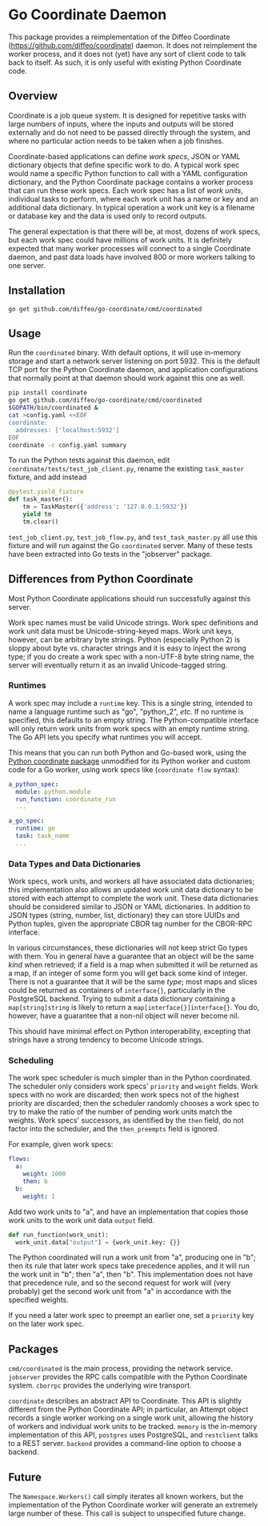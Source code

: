 Go Coordinate Daemon
====================

This package provides a reimplementation of the Diffeo Coordinate
(https://github.com/diffeo/coordinate) daemon.  It does not
reimplement the worker process, and it does not (yet) have any sort of
client code to talk back to itself.  As such, it is only useful with
existing Python Coordinate code.

Overview
--------

Coordinate is a job queue system.  It is designed for repetitive tasks
with large numbers of inputs, where the inputs and outputs will be
stored externally and do not need to be passed directly through the
system, and where no particular action needs to be taken when a job
finishes.

Coordinate-based applications can define _work specs_, JSON or YAML
dictionary objects that define specific work to do.  A typical work
spec would name a specific Python function to call with a YAML
configuration dictionary, and the Python Coordinate package contains a
worker process that can run these work specs.  Each work spec has a
list of _work units_, individual tasks to perform, where each work
unit has a name or key and an additional data dictionary.  In typical
operation a work unit key is a filename or database key and the data
is used only to record outputs.

The general expectation is that there will be, at most, dozens of work
specs, but each work spec could have millions of work units.  It is
definitely expected that many worker processes will connect to a
single Coordinate daemon, and past data loads have involved 800 or
more workers talking to one server.

Installation
------------

    go get github.com/diffeo/go-coordinate/cmd/coordinated

Usage
-----

Run the `coordinated` binary.  With default options, it will use
in-memory storage and start a network server listening on port 5932.
This is the default TCP port for the Python Coordinate daemon, and
application configurations that normally point at that daemon should
work against this one as well.

```sh
pip install coordinate
go get github.com/diffeo/go-coordinate/cmd/coordinated
$GOPATH/bin/coordinated &
cat >config.yaml <<EOF
coordinate:
  addresses: ['localhost:5932']
EOF
coordinate -c config.yaml summary
```

To run the Python tests against this daemon, edit
`coordinate/tests/test_job_client.py`, rename the existing
`task_master` fixture, and add instead

```python
@pytest.yield_fixture
def task_master():
    tm = TaskMaster({'address': '127.0.0.1:5932'})
    yield tm
    tm.clear()
```

`test_job_client.py`, `test_job_flow.py`, and `test_task_master.py`
all use this fixture and will run against the Go `coordinated` server.
Many of these tests have been extracted into Go tests in the
"jobserver" package.

Differences from Python Coordinate
----------------------------------

Most Python Coordinate applications should run successfully against
this server.

Work spec names must be valid Unicode strings.  Work spec definitions
and work unit data must be Unicode-string-keyed maps.  Work unit keys,
however, can be arbitrary byte strings.  Python (especially Python 2)
is sloppy about byte vs. character strings and it is easy to inject
the wrong type; if you do create a work spec with a non-UTF-8 byte
string name, the server will eventually return it as an invalid
Unicode-tagged string.

### Runtimes ###

A work spec may include a `runtime` key.  This is a single string,
intended to name a language runtime such as "go", "python_2", _etc._
If no runtime is specified, this defaults to an empty string.  The
Python-compatible interface will only return work units from work
specs with an empty runtime string.  The Go API lets you specify what
runtimes you will accept.

This means that you can run both Python and Go-based work, using the
[Python coordinate package](http://github.com/diffeo/coordinate)
unmodified for its Python worker and custom code for a Go worker,
using work specs like (`coordinate flow` syntax):

```yaml
a_python_spec:
  module: python.module
  run_function: coordinate_run
  ...

a_go_spec:
  runtime: go
  task: task_name
  ...
```

### Data Types and Data Dictionaries ###

Work specs, work units, and workers all have associated data
dictionaries; this implementation also allows an updated work unit
data dictionary to be stored with each attempt to complete the work
unit.  These data dictionaries should be considered similar to JSON or
YAML dictionaries.  In addition to JSON types (string, number, list,
dictionary) they can store UUIDs and Python tuples, given the
appropriate CBOR tag number for the CBOR-RPC interface.

In various circumstances, these dictionaries will not keep strict Go
types with them.  You in general have a guarantee that an object will
be the same _kind_ when retrieved; if a field is a map when submitted
it will be returned as a map, if an integer of some form you will get
back some kind of integer.  There is not a guarantee that it will be
the same _type_; most maps and slices could be returned as containers
of `interface{}`, particularly in the PostgreSQL backend.  Trying to
submit a data dictionary containing a `map[string]string` is likely to
return a `map[interface{}]interface{}`.  You do, however, have a
guarantee that a non-nil object will never become nil.

This should have minimal effect on Python interoperability, excepting
that strings have a strong tendency to become Unicode strings.

### Scheduling ###

The work spec scheduler is much simpler than in the Python
coordinated.  The scheduler only considers work specs' `priority` and
`weight` fields.  Work specs with no work are discarded; then work
specs not of the highest priority are discarded; then the scheduler
randomly chooses a work spec to try to make the ratio of the number of
pending work units match the weights.  Work specs' successors, as
identified by the `then` field, do not factor into the scheduler, and
the `then_preempts` field is ignored.

For example, given work specs:

```yaml
flows:
  a:
    weight: 1000
    then: b
  b:
    weight: 1
``` 

Add two work units to "a", and have an implementation that copies
those work units to the work unit data `output` field.

```python
def run_function(work_unit):
  work_unit.data["output"] = {work_unit.key: {}}
```

The Python coordinated will run a work unit from "a", producing one in
"b"; then its rule that later work specs take precedence applies, and
it will run the work unit in "b"; then "a", then "b".  This
implementation does not have that precedence rule, and so the second
request for work will (very probably) get the second work unit from
"a" in accordance with the specified weights.

If you need a later work spec to preempt an earlier one, set a
`priority` key on the later work spec.

Packages
--------

`cmd/coordinated` is the main process, providing the network service.
`jobserver` provides the RPC calls compatible with the Python
Coordinate system.  `cborrpc` provides the underlying wire transport.

`coordinate` describes an abstract API to Coordinate.  This API is
slightly different from the Python Coordinate API; in particular, an
Attempt object records a single worker working on a single work unit,
allowing the history of workers and individual work units to be
tracked.  `memory` is the in-memory implementation of this API,
`postgres` uses PostgreSQL, and `restclient` talks to a REST server.
`backend` provides a command-line option to choose a backend.

Future
------

The `Namespace.Workers()` call simply iterates all known workers, but
the implementation of the Python Coordinate worker will generate an
extremely large number of these.  This call is subject to unspecified
future change.
